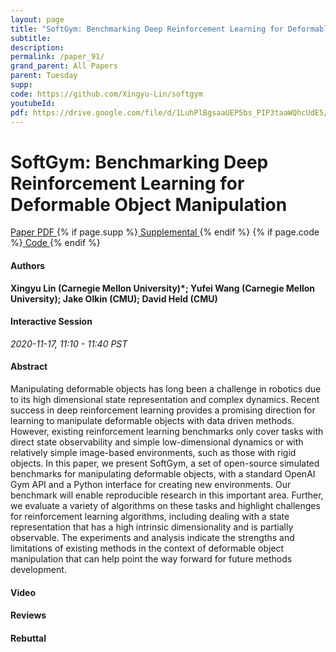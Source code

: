 ```yaml
---
layout: page
title: "SoftGym: Benchmarking Deep Reinforcement Learning for Deformable Object Manipulation"
subtitle: 
description:
permalink: /paper_91/
grand_parent: All Papers
parent: Tuesday
supp: 
code: https://github.com/Xingyu-Lin/softgym
youtubeId: 
pdf: https://drive.google.com/file/d/1LuhPlBgsaaUEP5bs_PIP3taaWQhcUdE5/view
---
```


# SoftGym: Benchmarking Deep Reinforcement Learning for Deformable Object Manipulation

<a href="https://drive.google.com/file/d/1LuhPlBgsaaUEP5bs_PIP3taaWQhcUdE5/view" target="_blank" rel="noopener noreferrer" class="btn btn-blue"><i class="fa fa-file-text-o" aria-hidden="true"></i> Paper PDF </a> {% if page.supp %}<a href="" target="_blank" rel="noopener noreferrer" class="btn btn-green"><i class="fa fa-file-text-o" aria-hidden="true"></i> Supplemental </a>{% endif %} {% if page.code %}<a href="https://github.com/Xingyu-Lin/softgym" target="_blank" rel="noopener noreferrer" class="btn btn-green"><i class="fa fa-github" aria-hidden="true"></i> Code </a>{% endif %} 

#### Authors
**Xingyu Lin (Carnegie Mellon University)*; Yufei Wang (Carnegie Mellon University); Jake Olkin (CMU); David Held (CMU)**

#### Interactive Session
*2020-11-17, 11:10 - 11:40 PST*

#### Abstract
Manipulating deformable objects has long been a challenge in robotics due to its high dimensional state representation and complex dynamics. Recent success in deep reinforcement learning provides a promising direction for learning to manipulate deformable objects with data driven methods. However, existing reinforcement learning benchmarks only cover tasks with direct state observability and simple low-dimensional dynamics or with relatively simple image-based environments, such as those with rigid objects. In this paper, we present SoftGym, a set of open-source simulated benchmarks for manipulating deformable objects, with a standard OpenAI Gym API and a Python interface for creating new environments. Our benchmark will enable reproducible research in this important area. Further, we evaluate a variety of algorithms on these tasks and highlight challenges for reinforcement learning algorithms, including dealing with a state representation that has a high intrinsic dimensionality and is partially observable. The experiments and analysis indicate the strengths and limitations of existing methods in the context of deformable object manipulation that can help point the way forward for future methods development.

#### Video 

#### Reviews

#### Rebuttal

